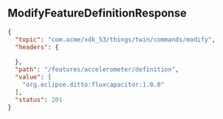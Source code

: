 ## ModifyFeatureDefinitionResponse

```json
{
  "topic": "com.acme/xdk_53/things/twin/commands/modify",
  "headers": {
    
  },
  "path": "/features/accelerometer/definition",
  "value": [
    "org.eclipse.ditto:fluxcapacitor:1.0.0"
  ],
  "status": 201
}
```
